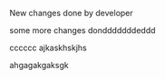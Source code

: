 New changes done by developer

some more changes dondddddddeddd


cccccc
ajkaskhskjhs


ahgagakgaksgk
